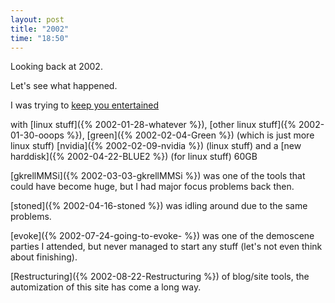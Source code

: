 ```yaml
---
layout: post
title: "2002"
time: "18:50"
---
```


Looking back at 2002.

Let's see what happened.

I was trying to [keep you entertained](/SHOTS/2002/01/22/17038/)

with
[linux stuff]({% 2002-01-28-whatever %}),
[other linux stuff]({% 2002-01-30-ooops %}),
[green]({% 2002-02-04-Green %}) (which is just more linux stuff)
[nvidia]({% 2002-02-09-nvidia %}) (linux stuff)
and a
[new harddisk]({% 2002-04-22-BLUE2 %}) (for linux stuff) 60GB

[gkrellMMSi]({% 2002-03-03-gkrellMMSi %}) was one of the tools that could have become huge, but I had major focus problems back then.

[stoned]({% 2002-04-16-stoned %}) was idling around due to the same problems.

[evoke]({% 2002-07-24-going-to-evoke- %}) was one of the demoscene parties I attended, but never managed to start any stuff (let's not even think about finishing).

[Restructuring]({% 2002-08-22-Restructuring %}) of blog/site tools, the automization of this site has come a long way.

